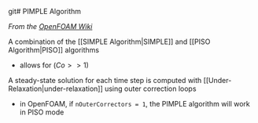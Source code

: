 git# PIMPLE Algorithm

*From the [OpenFOAM Wiki](https://openfoamwiki.net/index.php/OpenFOAM_guide/The_PIMPLE_algorithm_in_OpenFOAM)*

A combination of the [[SIMPLE Algorithm|SIMPLE]] and [[PISO Algorithm|PISO]] algorithms
- allows for ($Co >>1$)

A steady-state solution for each time step is computed with [[Under-Relaxation|under-relaxation]] using outer correction loops
- in OpenFOAM, if `nOuterCorrectors = 1`, the PIMPLE algorithm will work in PISO mode